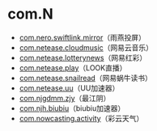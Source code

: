 # com.N

- [com.nero.swiftlink.mirror](./com.nero.swiftlink.mirror/readme.md)（雨燕投屏）
- [com.netease.cloudmusic](./com.netease.cloudmusic/readme.md)（网易云音乐）
- [com.netease.lotterynews](./com.netease.lotterynews/readme.md)（网易红彩）
- [com.netease.play](./com.netease.play/readme.md)（LOOK直播）
- [com.netease.snailread](./com.netease.snailread/readme.md)（网易蜗牛读书）
- [com.netease.uu](./com.netease.uu/readme.md)（UU加速器）
- [com.njgdmm.zjy](./com.njgdmm.zjy/readme.md)（最江阴）
- [com.njh.biubiu](./com.njh.biubiu/readme.md)（biubiu加速器）
- [com.nowcasting.activity](./com.nowcasting.activity/readme.md)（彩云天气）
